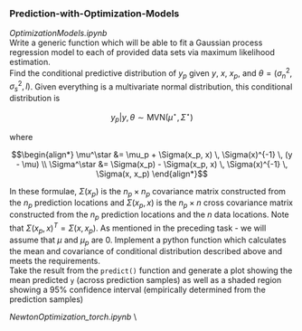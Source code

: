 ### Prediction-with-Optimization-Models
*OptimizationModels.ipynb* \
Write a generic function which will be able to fit a Gaussian process regression model to each of provided data sets via maximum likelihood estimation. \
Find the conditional predictive distribution of $y_p$ given $y$, $x$, $x_p$, and $\theta = (\sigma^2_n, \sigma^2_s, l)$. Given everything is a multivariate normal distribution, this conditional distribution is
```math
y_p | y, \theta \sim \text{MVN}(\mu^\star, \Sigma^\star)
```
where
```math
\begin{align*}
\mu^\star &= \mu_p + \Sigma(x_p, x) \, \Sigma(x)^{-1} \, (y - \mu) \\
\Sigma^\star &= \Sigma(x_p) - \Sigma(x_p, x) \, \Sigma(x)^{-1} \, \Sigma(x, x_p)
\end{align*}
```
In these formulae, $\Sigma(x_p)$ is the $n_p \times n_p$ covariance matrix constructed from the $n_p$ prediction locations and $\Sigma(x_p, x)$ is the $n_p \times n$ cross covariance matrix constructed from the $n_p$ prediction locations and the $n$ data locations. Note that $\Sigma(x_p, x)^T = \Sigma(x, x_p)$. As mentioned in the preceding task - we will assume that $\mu$ and $\mu_p$ are 0.
Implement a python function which calculates the mean and covariance of conditional distribution described above and meets the requirements. \
Take the result from the `predict()` function and generate a plot showing the mean predicted `y` (across prediction samples) as well as a shaded region showing a 95% confidence interval (empirically determined from the prediction samples)

*NewtonOptimization_torch.ipynb* \


